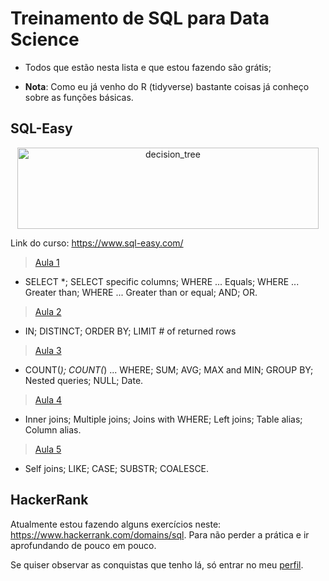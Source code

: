 # Treinamento de SQL para Data Science

- Todos que estão nesta lista e que estou fazendo são grátis;

- **Nota**: Como eu já venho do R (tidyverse) bastante coisas já conheço sobre as funções básicas.

## SQL-Easy

<p align="center">
  <img alt="decision_tree" src="https://www.sql-easy.com/logo.png" alt="drawing" width="482" height="130"/>
  <br>
</p>



Link do curso: https://www.sql-easy.com/

> [Aula 1](https://github.com/barbosarafael/Aprendizado-SQL/blob/master/Scripts_Comandos/Aula1%2015052020.txt)

- SELECT *; SELECT specific columns; WHERE ... Equals; WHERE ... Greater than; WHERE ... Greater than or equal; AND; OR.

> [Aula 2](https://github.com/barbosarafael/Aprendizado-SQL/blob/master/Scripts_Comandos/Aula%202%2017052020.txt)

- IN; DISTINCT; ORDER BY; LIMIT # of returned rows

> [Aula 3](https://github.com/barbosarafael/Aprendizado-SQL/blob/master/Scripts_Comandos/Aula3%2018052020-%20.txt)

- COUNT(*); COUNT(*) ... WHERE; SUM; AVG; MAX and MIN; GROUP BY; Nested queries; NULL; Date.

> [Aula 4](https://github.com/barbosarafael/Aprendizado-SQL/blob/master/Scripts_Comandos/Aula4%2020052020.txt)

- Inner joins; Multiple joins; Joins with WHERE; Left joins; Table alias; Column alias.

> [Aula 5](https://github.com/barbosarafael/Aprendizado-SQL/blob/master/Scripts_Comandos/Aula5%2029052020.txt)

- Self joins; LIKE; CASE; SUBSTR; COALESCE.

## HackerRank

Atualmente estou fazendo alguns exercícios neste: https://www.hackerrank.com/domains/sql. Para não perder a prática e ir aprofundando de pouco em pouco.

Se quiser observar as conquistas que tenho lá, só entrar no meu [perfil](https://www.hackerrank.com/rafaelbarbosa1).
